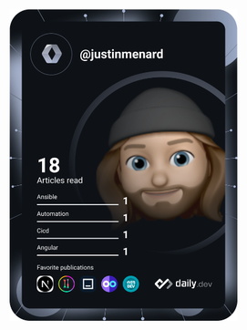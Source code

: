 <a href="https://app.daily.dev/justinmenard"><img src="https://github.com/JusteUn/JusteUn/blob/main/devcard.svg" width="400" alt="Justin Menard's Dev Card"/></a>
